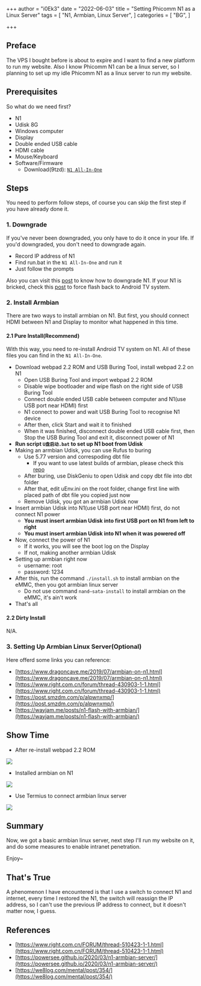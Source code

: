 +++
author = "i0Ek3"
date = "2022-06-03"
title = "Setting Phicomm N1 as a Linux Server"
tags = [
    "N1, Armbian, Linux Server",
]
categories = [
    "BG",
]

+++

## Preface

The VPS I bought before is about to expire and I want to find a new platform to run my website. Also I know Phicomm N1 can be a linux server, so I planning to set up my idle Phicomm N1 as a linux server to run my website.

## Prerequisites

So what do we need first?

- N1
- Udisk 8G
- Windows computer
- Display
- Double ended USB cable
- HDMI cable
- Mouse/Keyboard
- Software/Firmware
  - Download(9tzd): [`N1 All-In-One`](https://www.aliyundrive.com/s/PjWibyzh3uk)

## Steps

You need to perform follow steps, of course you can skip the first step if you have already done it.

### 1. Downgrade

If you've never been downgraded, you only have to do it once in your life. If you'd downgraded, you don't need to downgrade again.

- Record IP address of N1
- Find run.bat in the `N1 All-In-One` and run it
- Just follow the prompts

Also you can visit this [post](https://www.iyuu.cn/archives/213/) to know how to downgrade N1. If your N1 is bricked, check this [post](https://post.smzdm.com/p/a78zrrl5/) to force flash back to Android TV system.

### 2. Install Armbian

There are two ways to install armbian on N1. But first, you should connect HDMI between N1 and Display to monitor what happened in this time.

#### 2.1 Pure Install(Recommend)

With this way, you need to re-install Android TV system on N1. All of these files you can find in the `N1 All-In-One`.

- Download webpad 2.2 ROM and USB Buring Tool, install webpad 2.2 on N1
  - Open USB Buring Tool and import webpad 2.2 ROM
  - Disable wipe bootloader and wipe flash on the right side of USB Buring Tool
  - Connect double ended USB cable between computer and N1(use USB port near HDMI) first
  - N1 connect to power and wait USB Buring Tool to recognise N1 device
  - After then, click Start and wait it to finished
  - When it was finished, disconnect double ended USB cable first, then Stop the USB Buring Tool and exit it, disconnect power of N1
- **Run script `U盘启动.bat` to set up N1 boot from Udisk**
- Making an armbian Udisk, you can use Rufus to buring
  - Use 5.77 version and correspoding dbt file
    - If you want to use latest builds of armbian, please check this [repo](https://github.com/ophub/amlogic-s9xxx-armbian)
  - After buring, use DiskGeniu to open Udisk and copy dbt file into dbt folder
  - After that, edit uEnv.ini on the root folder, change first line with placed path of dbt file you copied just now
  - Remove Udisk, you got an armbian Udisk now
- Insert armbian Udisk into N1(use USB port near HDMI) first, do not connect N1 power
  - **You must insert armbian Udisk into first USB port on N1 from left to right**
  - **You must insert armbian Udisk into N1 when it was powered off**
- Now, connect the power of N1
  - If it works, you will see the boot log on the Display
  - If not, making another armbian Udisk
- Setting up armbian right now
  - username: root
  - password: 1234
- After this, run the command `./install.sh` to install armbian on the eMMC, then you got armbian linux server
  - Do not use command `nand–sata-install` to install armbian on the eMMC, it's ain't work
- That's all

#### 2.2 Dirty Install

N/A.

### 3. Setting Up Armbian Linux Server(Optional)

Here offerd some links you can reference:

- [https://www.dragoncave.me/2019/07/armbian-on-n1.html](https://www.dragoncave.me/2019/07/armbian-on-n1.html)
- [https://www.right.com.cn/forum/thread-430903-1-1.html](https://www.right.com.cn/forum/thread-430903-1-1.html)
- [https://post.smzdm.com/p/alpwnxmp/](https://post.smzdm.com/p/alpwnxmp/)
- [https://wayjam.me/posts/n1-flash-with-armbian/](https://wayjam.me/posts/n1-flash-with-armbian/)

## Show Time

- After re-install webpad 2.2 ROM

![](https://cdn.jsdelivr.net/gh/i0Ek3/apichost@main/3-ip-address.5d6by8qam9z4.jpg)

- Installed armbian on N1

![](https://cdn.jsdelivr.net/gh/i0Ek3/apichost@main/1-terminal.6ct4cuhsp6o0.jpg)

- Use Termius to connect armbian linux server

![](https://cdn.jsdelivr.net/gh/i0Ek3/apichost@main/2-connect-by-phone.36m1vaenn668.jpg)

## Summary

Now, we got a basic armbian linux server, next step I'll run my website on it, and do some measures to enable intranet penetration.

Enjoy~

## That's True

A phenomenon I have encountered is that I use a switch to connect N1 and internet, every time I restored the N1, the switch will reassign the IP address, so I can't use the previous IP address to connect, but it doesn't matter now, I guess.

## References

- [https://www.right.com.cn/FORUM/thread-510423-1-1.html](https://www.right.com.cn/FORUM/thread-510423-1-1.html)
- [https://powersee.github.io/2020/03/n1-armbian-server/](https://powersee.github.io/2020/03/n1-armbian-server/)
- [https://we8log.com/mental/post/354/](https://we8log.com/mental/post/354/)
